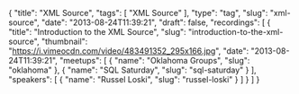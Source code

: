 {
  "title": "XML Source",
  "tags": [
    "XML Source"
  ],
  "type": "tag",
  "slug": "xml-source",
  "date": "2013-08-24T11:39:21",
  "draft": false,
  "recordings": [
    {
      "title": "Introduction to the XML Source",
      "slug": "introduction-to-the-xml-source",
      "thumbnail": "https://i.vimeocdn.com/video/483491352_295x166.jpg",
      "date": "2013-08-24T11:39:21",
      "meetups": [
        {
          "name": "Oklahoma Groups",
          "slug": "oklahoma"
        },
        {
          "name": "SQL Saturday",
          "slug": "sql-saturday"
        }
      ],
      "speakers": [
        {
          "name": "Russel Loski",
          "slug": "russel-loski"
        }
      ]
    }
  ]
}